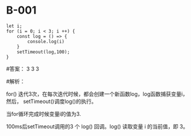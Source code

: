 # B-001

```
let i;
for (i = 0; i < 3; i ++) {
	const log = () => {
		console.log(i)
	}
	setTimeout(log,100);
}
```

#答案：
3
3
3


#解析：

for() 迭代3次，在每次迭代时候，都会创建一个新函数log，log函数捕获变量i，然后，
setTimeout()调度log()的执行。

当for循环完成时候变量i的值为3.

100ms后setTimeout调用的3 个 log() 回调。log() 读取变量 i 的当前值，即 3。



